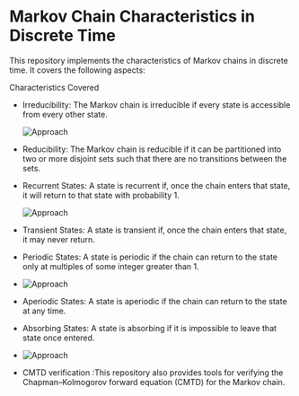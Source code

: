 <H1>Markov Chain Characteristics in Discrete Time</H1>
<b></b>This repository implements the characteristics of Markov chains in discrete time. It covers the following aspects:</b>

Characteristics Covered
* Irreducibility: The Markov chain is irreducible if every state is accessible from every other state.
  
  ![Approach](irr.png)
* Reducibility: The Markov chain is reducible if it can be partitioned into two or more disjoint sets such that there are no transitions between the sets.
* Recurrent States: A state is recurrent if, once the chain enters that state, it will return to that state with probability 1.

  ![Approach](rec.png)
* Transient States: A state is transient if, once the chain enters that state, it may never return.
* Periodic States: A state is periodic if the chain can return to the state only at multiples of some integer greater than 1.
* 
  ![Approach](period.png)
* Aperiodic States: A state is aperiodic if the chain can return to the state at any time.
* Absorbing States: A state is absorbing if it is impossible to leave that state once entered.
* 
  ![Approach](abs.png)
* CMTD verification :This repository also provides tools for verifying the Chapman–Kolmogorov forward equation (CMTD) for the Markov chain.


